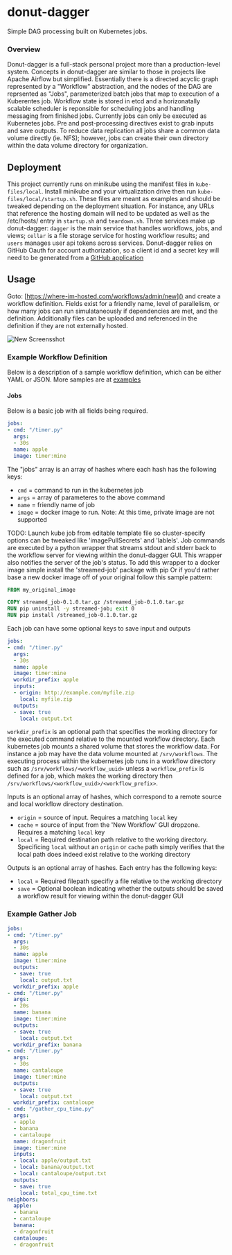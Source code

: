# donut-dagger

Simple DAG processing built on Kubernetes jobs.

### Overview
Donut-dagger is a full-stack personal project more than a production-level system.  Concepts in donut-dagger are similar to those in projects like Apache Airflow but simplified.  Essentially there is a directed acyclic graph represented by a "Workflow" abstraction, and the nodes of the DAG are reprsented as "Jobs", parameterized batch jobs that map to execution of a Kuberentes job.  Workflow state is stored in etcd and a horizonatally scalable scheduler is reponsible for scheduling jobs and handling messaging from finished jobs. Currently jobs can only be executed as Kubernetes jobs.  Pre and post-processing directives exist to grab inputs and save outputs.  To reduce data replication all jobs share a common data volume directly (ie. NFS); however, jobs can create their own directory within the data volume directory for organization.

## Deployment
This project currently runs on minikube using the manifest files in `kube-files/local`.  Install minikube and your virtualization drive then run `kube-files/local/startup.sh`.  These files are meant as examples and should be tweaked depending on the deployment situation.  For instance, any URLs that reference the hosting domain will ned to be updated as well as the /etc/hosts/ entry in `startup.sh` and `teardown.sh`.  Three services make up donut-dagger: `dagger` is the main service that handles workflows, jobs, and views; `cellar` is a file storage service for hosting workflow results; and `users` manages user api tokens across services.  Donut-dagger relies on GitHub Oauth for account authorization, so a client id and a secret key will need to be generated from a [GitHub application](https://developer.github.com/apps/building-integrations/setting-up-and-registering-oauth-apps/)

## Usage

Goto: [https://where-im-hosted.com/workflows/admin/new]() and create a workflow definition.  Fields exist for a friendly name, level of parallelism, or how many jobs can run simulataneously if dependencies are met, and the definition.  Additionally files can be uploaded and referenced in the definition if they are not externally hosted.

![New Screensshot](https://raw.github.com/tylernm14/donut-dagger/master/readme-media/new_workflow.png)

### Example Workflow Definition
Below is a description of a sample workflow definition, which can be either YAML or JSON.  More samples are at [examples](dagger/public/examples)

#### Jobs
  Below is a basic job with all fields being required.

```yaml
jobs:
- cmd: "/timer.py"
  args:
  - 30s
  name: apple
  image: timer:mine
```

The "jobs" array is an array of hashes where each hash has the following keys:
- `cmd` = command to run in the kubernetes job
- `args` = array of parameteres to the above command
- `name` = friendly name of job
- `image` = docker image to run.  Note: At this time, private image are not supported

TODO: Launch kube job from editable template file so cluster-specify options can be tweaked like 'imagePullSecrets' and 'lablels'.
Job commands are executed by a python wrapper that streams stdout and stderr back to the workflow server for viewing within the donut-dagger GUI. This wrapper also notifies the server of the job's status. To add this wrapper to a docker image simple install the 'streamed-job' package with pip
Or if you'd rather base a new docker image off of your original follow this sample pattern:

```Dockerfile
FROM my_original_image

COPY streamed_job-0.1.0.tar.gz /streamed_job-0.1.0.tar.gz
RUN pip uninstall -y streamed-job; exit 0
RUN pip install /streamed_job-0.1.0.tar.gz
```

Each job can have some optional keys to save input and outputs

```yaml
jobs:
- cmd: "/timer.py"
  args:
  - 30s
  name: apple
  image: timer:mine
  workdir_prefix: apple
  inputs:
  - origin: http://example.com/myfile.zip
    local: myfile.zip
  outputs:
  - save: true
    local: output.txt
```

`workdir_prefix` is an optional path that specifies the working directory for the executed command relative to the mounted workflow directory.  Each kubernetes job mounts a shared volume that stores the workflow data.  For instance a job may have the data volume mounted at `/srv/workflows`.  The executing process within the kubernetes job runs in a workflow directory such as `/srv/workflows/<workflow_uuid>` unless a `workflow_prefix` is defined for a job, which makes the working directory then `/srv/workflows/<workflow_uuid>/<workflow_prefix>`.

Inputs is an optional array of hashes, which correspond to a remote source and local workflow directory destination.
- `origin` = source of input. Requires a matching `local` key
- `cache` = source of input from the 'New Workflow' GUI dropzone.  Requires a matching `local` key
- `local` = Required destination path relative to the working directory.  Specificing `local` without an `origin` or `cache` path simply verifies that the local path does indeed exist relative to the working directory

Outputs is an optional array of hashes. Each entry has the following keys:
- `local` = Required filepath specifiy a file relative to the working directory
- `save` = Optional boolean indicating whether the outputs should be saved a workflow result for viewing within the donut-dagger GUI

### Example Gather Job

```yaml
jobs:
- cmd: "/timer.py"
  args:
  - 30s
  name: apple
  image: timer:mine
  outputs:
  - save: true
    local: output.txt
  workdir_prefix: apple
- cmd: "/timer.py"
  args:
  - 20s
  name: banana
  image: timer:mine
  outputs:
  - save: true
    local: output.txt
  workdir_prefix: banana
- cmd: "/timer.py"
  args:
  - 30s
  name: cantaloupe
  image: timer:mine
  outputs:
  - save: true
    local: output.txt
  workdir_prefix: cantaloupe
- cmd: "/gather_cpu_time.py"
  args:
  - apple
  - banana
  - cantaloupe
  name: dragonfruit
  image: timer:mine
  inputs:
  - local: apple/output.txt
  - local: banana/output.txt
  - local: cantaloupe/output.txt
  outputs:
  - save: true
    local: total_cpu_time.txt
neighbors:
  apple:
  - banana
  - cantaloupe
  banana:
  - dragonfruit
  cantaloupe:
  - dragonfruit
```

